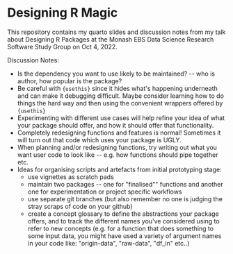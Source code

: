 # Designing R Magic

<!-- badges: start -->

<!-- badges: end -->

This repository contains my quarto slides and discussion notes from my talk about Designing R Packages at the Monash EBS Data Science Research Software Study Group on Oct 4, 2022.

Discussion Notes:

-   Is the dependency you want to use likely to be maintained? -- who is author, how popular is the package?
-   Be careful with `{usethis}` since it hides what's happening underneath and can make it debugging difficult. Maybe consider learning how to do things the hard way and then using the convenient wrappers offered by `{usethis}`
-   Experimenting with different use cases will help refine your idea of what your package should offer, and how it should offer that functionality.
-   Completely redesigning functions and features is normal! Sometimes it will turn out that code which uses your package is UGLY. 
-   When planning and/or redesigning functions, try writing out what you want user code to look like -- e.g. how functions should pipe together etc.
-   Ideas for organising scripts and artefacts from initial prototyping stage:
    -   use vignettes as scratch pads
    -   maintain two packages -- one for "finalised"" functions and another one for experimentation or project specific workflows
    -   use separate git branches (but also remember no one is judging the stray scraps of code on your github)
    -   create a concept glossary to define the abstractions your package offers, and to track the different names you've considered using to refer to new concepts (e.g. for a function that does something to some input data, you might have used a variety of argument names in your code like: "origin-data", "raw-data", "df_in" etc..)

